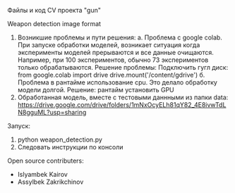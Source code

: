 Файлы и код CV проекта "gun"

Weapon detection image format

1. Возникшие проблемы и пути решения:
а. Проблема с google colab. При запуске обработки моделей, возникает ситуация когда эксперименты моделей прерываются и все данные очищаются.
Например, при 100 экспериментов, обычно 73 экспериментов только обрабатываются. Решение проблемы: Подключить гугл диск:
    from google.colab import drive
    drive.mount('/content/gdrive')
б. Проблема в рантайме использование cpu. Это делало обработку модели долгой. Решение: рантайм установить GPU
2. Обработанная модель, вместе с тестовыми даннными из папки data: https://drive.google.com/drive/folders/1mNxOcyELh81qY82_4E8ivwTdLN8gguML?usp=sharing

Запуск:
1. python weapon_detection.py
2. Следовать инструкции по консоли

Open source contributers:
- Islyambek Kairov
- Assylbek Zakrikchinov
